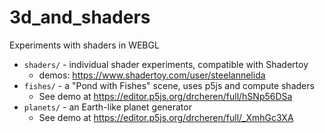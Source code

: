 # 3d_and_shaders
Experiments with shaders in WEBGL

* `shaders/` - individual shader experiments, compatible with Shadertoy
    * demos: https://www.shadertoy.com/user/steelannelida
* `fishes/`  - a "Pond with Fishes" scene, uses p5js and compute shaders 
    * See demo at https://editor.p5js.org/drcheren/full/hSNp56DSa
* `planets/` - an Earth-like planet generator
    * See demo at https://editor.p5js.org/drcheren/full/_XmhGc3XA

